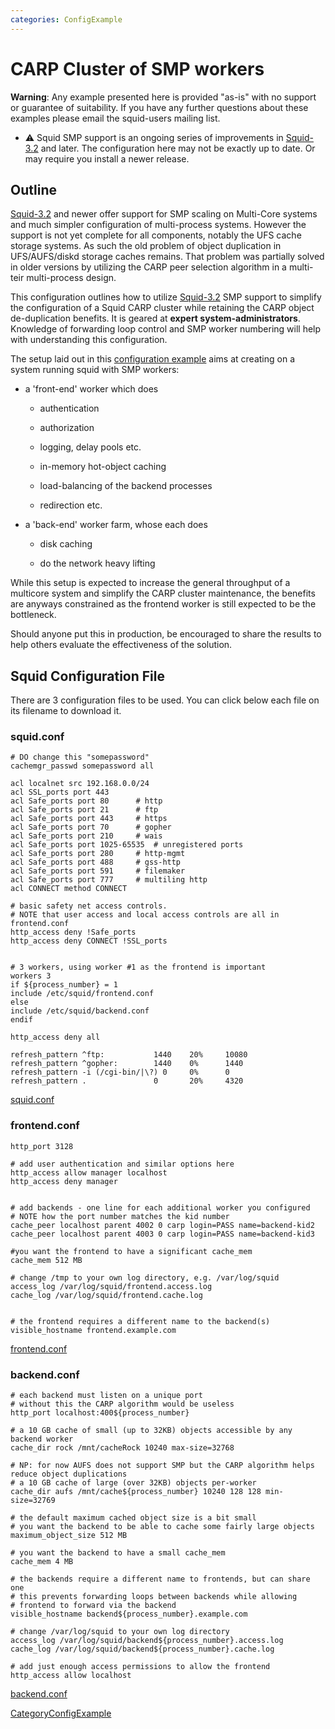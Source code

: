 ```yaml
---
categories: ConfigExample
---
```

# CARP Cluster of SMP workers

**Warning**: Any example presented here is provided "as-is" with no
support or guarantee of suitability. If you have any further questions
about these examples please email the squid-users mailing list.

  - :warning:
    Squid SMP support is an ongoing series of improvements in
    [Squid-3.2](/Releases/Squid-3.2)
    and later. The configuration here may not be exactly up to date. Or
    may require you install a newer release.

## Outline

[Squid-3.2](/Releases/Squid-3.2)
and newer offer support for SMP scaling on Multi-Core systems and much
simpler configuration of multi-process systems. However the support is
not yet complete for all components, notably the UFS cache storage
systems. As such the old problem of object duplication in UFS/AUFS/diskd
storage caches remains. That problem was partially solved in older
versions by utilizing the CARP peer selection algorithm in a multi-teir
multi-process design.

This configuration outlines how to utilize
[Squid-3.2](/Releases/Squid-3.2)
SMP support to simplify the configuration of a Squid CARP cluster while
retaining the CARP object de-duplication benefits. It is geared at
**expert system-administrators**. Knowledge of forwarding loop control
and SMP worker numbering will help with understanding this
configuration.

The setup laid out in this [configuration
example](/ConfigExamples)
aims at creating on a system running squid with SMP workers:

  - a 'front-end' worker which does
    
      - authentication
    
      - authorization
    
      - logging, delay pools etc.
    
      - in-memory hot-object caching
    
      - load-balancing of the backend processes
    
      - redirection etc.

  - a 'back-end' worker farm, whose each does
    
      - disk caching
    
      - do the network heavy lifting

While this setup is expected to increase the general throughput of a
multicore system and simplify the CARP cluster maintenance, the benefits
are anyways constrained as the frontend worker is still expected to be
the bottleneck.

Should anyone put this in production, be encouraged to share the results
to help others evaluate the effectiveness of the solution.

## Squid Configuration File

There are 3 configuration files to be used. You can click below each
file on its filename to download it.

### squid.conf

    # DO change this "somepassword"
    cachemgr_passwd somepassword all
    
    acl localnet src 192.168.0.0/24
    acl SSL_ports port 443
    acl Safe_ports port 80      # http
    acl Safe_ports port 21      # ftp
    acl Safe_ports port 443     # https
    acl Safe_ports port 70      # gopher
    acl Safe_ports port 210     # wais
    acl Safe_ports port 1025-65535  # unregistered ports
    acl Safe_ports port 280     # http-mgmt
    acl Safe_ports port 488     # gss-http
    acl Safe_ports port 591     # filemaker
    acl Safe_ports port 777     # multiling http
    acl CONNECT method CONNECT
    
    # basic safety net access controls.
    # NOTE that user access and local access controls are all in frontend.conf
    http_access deny !Safe_ports
    http_access deny CONNECT !SSL_ports
    
    
    # 3 workers, using worker #1 as the frontend is important
    workers 3
    if ${process_number} = 1
    include /etc/squid/frontend.conf
    else
    include /etc/squid/backend.conf
    endif
    
    http_access deny all
    
    refresh_pattern ^ftp:           1440    20%     10080
    refresh_pattern ^gopher:        1440    0%      1440
    refresh_pattern -i (/cgi-bin/|\?) 0     0%      0
    refresh_pattern .               0       20%     4320

[squid.conf](/ConfigExamples/SmpCarpCluster?action=AttachFile&do=get&target=squid.conf)

### frontend.conf

    http_port 3128
    
    # add user authentication and similar options here
    http_access allow manager localhost
    http_access deny manager
    
    
    # add backends - one line for each additional worker you configured
    # NOTE how the port number matches the kid number
    cache_peer localhost parent 4002 0 carp login=PASS name=backend-kid2
    cache_peer localhost parent 4003 0 carp login=PASS name=backend-kid3
    
    #you want the frontend to have a significant cache_mem
    cache_mem 512 MB
    
    # change /tmp to your own log directory, e.g. /var/log/squid
    access_log /var/log/squid/frontend.access.log
    cache_log /var/log/squid/frontend.cache.log
    
    
    # the frontend requires a different name to the backend(s)
    visible_hostname frontend.example.com

[frontend.conf](/ConfigExamples/SmpCarpCluster?action=AttachFile&do=get&target=frontend.conf)

### backend.conf

    # each backend must listen on a unique port
    # without this the CARP algorithm would be useless
    http_port localhost:400${process_number}
    
    # a 10 GB cache of small (up to 32KB) objects accessible by any backend worker
    cache_dir rock /mnt/cacheRock 10240 max-size=32768
    
    # NP: for now AUFS does not support SMP but the CARP algorithm helps reduce object duplications
    # a 10 GB cache of large (over 32KB) objects per-worker
    cache_dir aufs /mnt/cache${process_number} 10240 128 128 min-size=32769
    
    # the default maximum cached object size is a bit small
    # you want the backend to be able to cache some fairly large objects
    maximum_object_size 512 MB
    
    # you want the backend to have a small cache_mem
    cache_mem 4 MB
    
    # the backends require a different name to frontends, but can share one
    # this prevents forwarding loops between backends while allowing
    # frontend to forward via the backend
    visible_hostname backend${process_number}.example.com
    
    # change /var/log/squid to your own log directory
    access_log /var/log/squid/backend${process_number}.access.log
    cache_log /var/log/squid/backend${process_number}.cache.log
    
    # add just enough access permissions to allow the frontend
    http_access allow localhost

[backend.conf](/ConfigExamples/SmpCarpCluster?action=AttachFile&do=get&target=backend.conf)

[CategoryConfigExample](/CategoryConfigExample)
